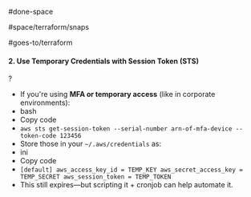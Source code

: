 #done-space 


#space/terraform/snaps 


#goes-to/terraform 


#### 2. **Use Temporary Credentials with Session Token (STS)**
?
- If you're using **MFA or temporary access** (like in corporate environments):
- bash
- Copy code
- `aws sts get-session-token --serial-number arn-of-mfa-device --token-code 123456`
- Store those in your `~/.aws/credentials` as:
- ini
- Copy code
- `[default] aws_access_key_id = TEMP_KEY aws_secret_access_key = TEMP_SECRET aws_session_token = TEMP_TOKEN`
- This still expires—but scripting it + cronjob can help automate it.
<!--SR:!2025-05-02,1,190-->